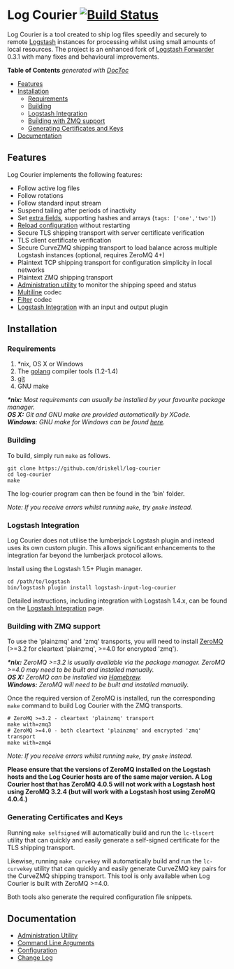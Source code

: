 # Log Courier [![Build Status](https://travis-ci.org/driskell/log-courier.svg?branch=develop)](https://travis-ci.org/driskell/log-courier)

Log Courier is a tool created to ship log files speedily and securely to
remote [Logstash](http://logstash.net) instances for processing whilst using
small amounts of local resources. The project is an enhanced fork of
[Logstash Forwarder](https://github.com/elasticsearch/logstash-forwarder) 0.3.1
with many fixes and behavioural improvements.

<!-- START doctoc generated TOC please keep comment here to allow auto update -->
<!-- DON'T EDIT THIS SECTION, INSTEAD RE-RUN doctoc TO UPDATE -->
**Table of Contents**  *generated with [DocToc](http://doctoc.herokuapp.com/)*

- [Features](#features)
- [Installation](#installation)
  - [Requirements](#requirements)
  - [Building](#building)
  - [Logstash Integration](#logstash-integration)
  - [Building with ZMQ support](#building-with-zmq-support)
  - [Generating Certificates and Keys](#generating-certificates-and-keys)
- [Documentation](#documentation)

<!-- END doctoc generated TOC please keep comment here to allow auto update -->

## Features

Log Courier implements the following features:

* Follow active log files
* Follow rotations
* Follow standard input stream
* Suspend tailing after periods of inactivity
* Set [extra fields](docs/Configuration.md#fields), supporting hashes and arrays
(`tags: ['one','two']`)
* [Reload configuration](docs/Configuration.md#reloading) without restarting
* Secure TLS shipping transport with server certificate verification
* TLS client certificate verification
* Secure CurveZMQ shipping transport to load balance across multiple Logstash
instances (optional, requires ZeroMQ 4+)
* Plaintext TCP shipping transport for configuration simplicity in local
networks
* Plaintext ZMQ shipping transport
* [Administration utility](docs/AdministrationUtility.md) to monitor the
shipping speed and status
* [Multiline](docs/codecs/Multiline.md) codec
* [Filter](docs/codecs/Filter.md) codec
* [Logstash Integration](docs/LogstashIntegration.md) with an input and output
plugin

## Installation

### Requirements

1. \*nix, OS X or Windows
1. The [golang](http://golang.org/doc/install) compiler tools (1.2-1.4)
1. [git](http://git-scm.com)
1. GNU make

***\*nix:*** *Most requirements can usually be installed by your favourite package
manager.*  
***OS X:*** *Git and GNU make are provided automatically by XCode.*  
***Windows:*** *GNU make for Windows can be found
[here](http://gnuwin32.sourceforge.net/packages/make.htm).*

### Building

To build, simply run `make` as follows.

	git clone https://github.com/driskell/log-courier
	cd log-courier
	make

The log-courier program can then be found in the 'bin' folder.

*Note: If you receive errors whilst running `make`, try `gmake` instead.*

### Logstash Integration

Log Courier does not utilise the lumberjack Logstash plugin and instead uses its
own custom plugin. This allows significant enhancements to the integration far
beyond the lumberjack protocol allows.

Install using the Logstash 1.5+ Plugin manager.

	cd /path/to/logstash
	bin/logstash plugin install logstash-input-log-courier

Detailed instructions, including integration with Logstash 1.4.x, can be found
on the [Logstash Integration](docs/LogstashIntegration.md) page.

### Building with ZMQ support

To use the 'plainzmq' and 'zmq' transports, you will need to install
[ZeroMQ](http://zeromq.org/intro:get-the-software) (>=3.2 for cleartext
'plainzmq', >=4.0 for encrypted 'zmq').

***\*nix:*** *ZeroMQ >=3.2 is usually available via the package manager. ZeroMQ >=4.0
may need to be built and installed manually.*  
***OS X:*** *ZeroMQ can be installed via [Homebrew](http://brew.sh).*  
***Windows:*** *ZeroMQ will need to be built and installed manually.*

Once the required version of ZeroMQ is installed, run the corresponding `make`
command to build Log Courier with the ZMQ transports.

	# ZeroMQ >=3.2 - cleartext 'plainzmq' transport
	make with=zmq3
	# ZeroMQ >=4.0 - both cleartext 'plainzmq' and encrypted 'zmq' transport
	make with=zmq4

*Note: If you receive errors whilst running `make`, try `gmake` instead.*

**Please ensure that the versions of ZeroMQ installed on the Logstash hosts and
the Log Courier hosts are of the same major version. A Log Courier host that has
ZeroMQ 4.0.5 will not work with a Logstash host using ZeroMQ 3.2.4 (but will
work with a Logstash host using ZeroMQ 4.0.4.)**

### Generating Certificates and Keys

Running `make selfsigned` will automatically build and run the `lc-tlscert`
utility that can quickly and easily generate a self-signed certificate for the
TLS shipping transport.

Likewise, running `make curvekey` will automatically build and run the
`lc-curvekey` utility that can quickly and easily generate CurveZMQ key pairs
for the CurveZMQ shipping transport. This tool is only available when Log
Courier is built with ZeroMQ >=4.0.

Both tools also generate the required configuration file snippets.

## Documentation

* [Administration Utility](docs/AdministrationUtility.md)
* [Command Line Arguments](docs/CommandLineArguments.md)
* [Configuration](docs/Configuration.md)
* [Change Log](docs/ChangeLog.md)
